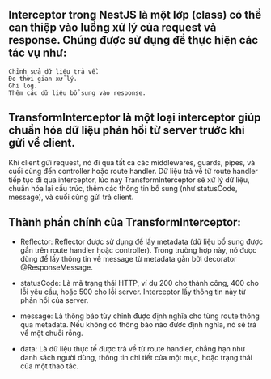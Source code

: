## Interceptor trong NestJS là một lớp (class) có thể can thiệp vào luồng xử lý của request và response. Chúng được sử dụng để thực hiện các tác vụ như:

    Chỉnh sửa dữ liệu trả về.
    Đo thời gian xử lý.
    Ghi log.
    Thêm các dữ liệu bổ sung vào response.

## TransformInterceptor là một loại interceptor giúp chuẩn hóa dữ liệu phản hồi từ server trước khi gửi về client.

Khi client gửi request, nó đi qua tất cả các middlewares, guards, pipes, và cuối cùng đến controller hoặc route handler.
Dữ liệu trả về từ route handler tiếp tục đi qua interceptor, lúc này TransformInterceptor sẽ xử lý dữ liệu, chuẩn hóa lại cấu trúc, thêm các thông tin bổ sung (như statusCode, message), và cuối cùng gửi trả client.

## Thành phần chính của TransformInterceptor:

- Reflector:
  Reflector được sử dụng để lấy metadata (dữ liệu bổ sung được gắn trên route handler hoặc controller). Trong trường hợp này, nó được dùng để lấy thông tin về message từ metadata gắn bởi decorator @ResponseMessage.

- statusCode:
  Là mã trạng thái HTTP, ví dụ 200 cho thành công, 400 cho lỗi yêu cầu, hoặc 500 cho lỗi server. Interceptor lấy thông tin này từ phản hồi của server.

- message:
  Là thông báo tùy chỉnh được định nghĩa cho từng route thông qua metadata. Nếu không có thông báo nào được định nghĩa, nó sẽ trả về một chuỗi rỗng.

- data:
  Là dữ liệu thực tế được trả về từ route handler, chẳng hạn như danh sách người dùng, thông tin chi tiết của một mục, hoặc trạng thái của một thao tác.
